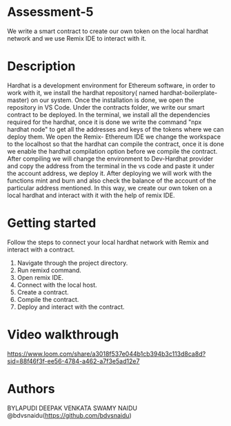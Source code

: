 # Assessment-5

We write a smart contract to create our own token on the local hardhat network and we use Remix IDE to interact with it.

# Description

Hardhat is a development environment for Ethereum software, in order to work with it, we install the hardhat repository( named hardhat-boilerplate-master) on our system. Once the installation is done, we open the repository in VS Code. Under the contracts folder, we write our smart contract to be deployed. In the terminal, we install all the dependencies required for the hardhat, once it is done we write the command "npx hardhat node" to get all the addresses and keys of the tokens where we can deploy them. We open the Remix- Ethereum IDE we change the workspace to the localhost so that the hardhat can compile the contract, once it is done we enable the hardhat compilation option before we compile the contract. After compiling we will change the environment to Dev-Hardhat provider and copy the address from the terminal in the vs code and paste it under the account address, we deploy it. After deploying we will work with the functions mint and burn and also check the balance of the account of the particular address mentioned. In this way, we create our own token on a local hardhat and interact with it with the help of remix IDE.

# Getting started

Follow the steps to connect your local hardhat network with Remix and interact with a contract.
1. Navigate through the project directory.
2. Run remixd command.
3. Open remix IDE.
4. Connect with the local host.
5. Create a contract.
6. Compile the contract.
7. Deploy and interact with the contract.


# Video walkthrough

https://www.loom.com/share/a3018f537e044b1cb394b3c113d8ca8d?sid=88f46f3f-ee56-4784-a462-a7f3e5ad12e7


# Authors

BYLAPUDI DEEPAK VENKATA SWAMY NAIDU @bdvsnaidu(https://github.com/bdvsnaidu)
